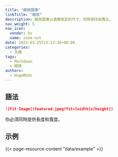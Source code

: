 ```yaml
---
title: "縮放圖像"
linkTitle: "縮放"
description: 縮放圖像以適應給定的尺寸，同時保持高寬比。
nav_weight: 5
nav_icon:
  vendor: bs
  name: zoom-out
date: 2023-03-25T23:13:36+08:00
categories:
  - 文檔
tags:
  - Markdown
  - 縮放
authors:
  - HugoMods
---
```


## 語法

```markdown
![Fit Image](featured.jpeg?fit=[width]x[height])
```

你必須同時提供長度和寬度。

## 示例

{{< page-resource-content "data/example" >}}
